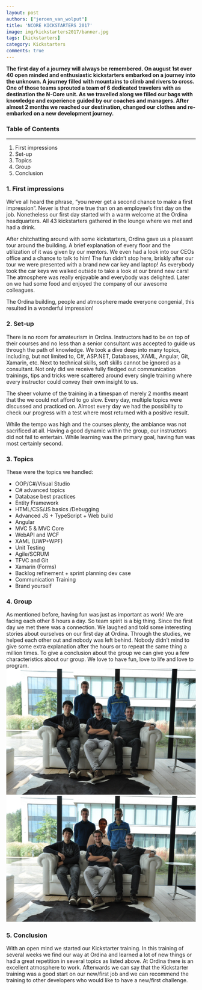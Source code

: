 ```yaml
---
layout: post
authors: ["jeroen_van_wolput"]
title: 'NCORE KICKSTARTERS 2017'
image: img/kickstarters2017/banner.jpg
tags: [kickstarters]
category: Kickstarters
comments: true
---
```


**The first day of a journey will always be remembered. On august 1st over 40 open minded and enthusiastic kickstarters embarked on a journey into the unknown. A journey filled with mountains to climb and rivers to cross. One of those teams sprouted a team of 6 dedicated travelers with as destination the N-Core unit. As we travelled along we filled our bags with knowledge and experience guided by our coaches and managers. After almost 2 months we reached our destination, changed our clothes and re-embarked on a new development journey.**

### Table of Contents
---

1. First impressions
2. Set-up
3. Topics	
4. Group
5. Conclusion

### 1. First impressions

We’ve all heard the phrase, “you never get a second chance to make a first impression”. Never is that more true than on an employee’s first day on the job. Nonetheless our first day started with a warm welcome at the Ordina headquarters. All 43 kickstarters gathered in the lounge where we met and had a drink.

After chitchatting around with some kickstarters, Ordina gave us a pleasant tour around the building. A brief explanation of every floor and the utilization of it was given by our mentors. We even had a look into our CEOs office and a chance to talk to him! The fun didn’t stop here, briskly after our tour we were presented with a brand new car key and laptop! As everybody took the car keys we walked outside to take a look at our brand new cars! The atmosphere was really enjoyable and everybody was delighted. Later on we had some food and enjoyed the company of our awesome colleagues.

The Ordina building, people and atmosphere made everyone congenial, this resulted in a wonderful impression!

### 2. Set-up

There is no room for amateurism in Ordina. Instructors had to be on top of their courses and no less than a senior consultant was accepted to guide us through the path of knowledge. We took a dive deep into many topics, including, but not limited to, C#, ASP.NET, Databases, XAML, Angular, Git, Xamarin, etc. Next to technical skills, soft skills cannot be ignored as a consultant. Not only did we receive fully fledged out communication trainings, tips and tricks were scattered around every single training where every instructor could convey their own insight to us.

The sheer volume of the training in a timespan of merely 2 months meant that the we could not afford to go slow. Every day, multiple topics were discussed and practiced on. Almost every day we had the possibility to check our progress with a test where most returned with a positive result.

While the tempo was high and the courses plenty, the ambiance was not sacrificed at all. Having a good dynamic within the group, our instructors did not fail to entertain. While learning was the primary goal, having fun was most certainly second.

### 3. Topics

These were the topics we handled:
* OOP/C#/Visual Studio
* C# advanced topics
* Database best practices
* Entity Framework
* HTML/CSS/JS basics /Debugging
* Advanced JS + TypeScript + Web build
* Angular
* MVC 5 & MVC Core
* WebAPI and WCF
* XAML (UWP+WPF)
* Unit Testing
* Agile/SCRUM
* TFVC and Git
* Xamarin (Forms)
* Backlog refinement + sprint planning dev case
* Communication Training
* Brand yourself

### 4. Group
As mentioned before, having fun was just as important as work! We are facing each other 8 hours a day. So team spirit is a big thing. Since the first day we met there was a connection. We laughed and told some interesting stories about ourselves on our first day at Ordina. 
Through the studies, we helped each other out and nobody was left behind. Nobody didn’t mind to give some extra explanation after the hours or to repeat the same thing a million times. To give a conclusion about the group we can give you a few characteristics about our group. We love to have fun, love to life and love to program.
![The new Kickstarters](/img/kickstarters2017/kickstartersGroup.JPG "The new Kickstarters")
![The new Kickstarters](/img/kickstarters2017/kickstartersGroupWithSami.jpg "The new Kickstarters")

### 5. Conclusion

With an open mind we started our Kickstarter training. In this training of several weeks we find our way at Ordina and learned a lot of new things or had a great repetition in several topics as listed above. At Ordina there is an excellent atmosphere to work.
Afterwards we can say that the Kickstarter training was a good start on our new/first job and we can recommend the training to other developers who would like to have a new/first challenge.

